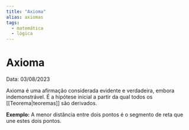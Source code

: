```yaml
---
title: "Axioma"
alias: axiomas
tags:
  - matemática
  - lógica
---
```


# Axioma

Data: 03/08/2023

Axioma é uma afirmação considerada evidente e verdadeira, embora indemonstrável.
É a hipótese inicial a partir da qual todos os [[Teorema|teoremas]] são derivados.

**Exemplo:** A menor distância entre dois pontos é o segmento de reta que une estes dois pontos.
